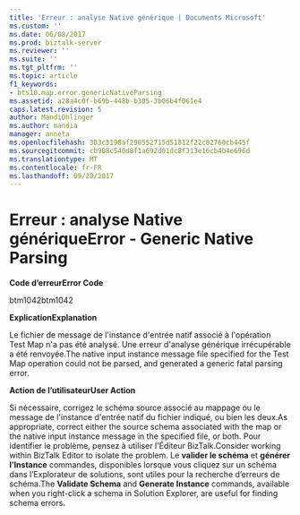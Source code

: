 ```yaml
---
title: 'Erreur : analyse Native générique | Documents Microsoft'
ms.custom: ''
ms.date: 06/08/2017
ms.prod: biztalk-server
ms.reviewer: ''
ms.suite: ''
ms.tgt_pltfrm: ''
ms.topic: article
f1_keywords:
- bts10.map.error.genericNativeParsing
ms.assetid: a28a4c0f-b69b-448b-b305-3b06b4f061e4
caps.latest.revision: 5
author: MandiOhlinger
ms.author: mandia
manager: anneta
ms.openlocfilehash: 383c3198af290552715d51812f22c82760cb445f
ms.sourcegitcommit: cb908c540d8f1a692d01dc8f313e16cb4b4e696d
ms.translationtype: MT
ms.contentlocale: fr-FR
ms.lasthandoff: 09/20/2017
---
```

# <a name="error---generic-native-parsing"></a><span data-ttu-id="e95bb-102">Erreur : analyse Native générique</span><span class="sxs-lookup"><span data-stu-id="e95bb-102">Error - Generic Native Parsing</span></span>
<span data-ttu-id="e95bb-103">**Code d’erreur**</span><span class="sxs-lookup"><span data-stu-id="e95bb-103">**Error Code**</span></span>  
  
 <span data-ttu-id="e95bb-104">btm1042</span><span class="sxs-lookup"><span data-stu-id="e95bb-104">btm1042</span></span>  
  
 <span data-ttu-id="e95bb-105">**Explication**</span><span class="sxs-lookup"><span data-stu-id="e95bb-105">**Explanation**</span></span>  
  
 <span data-ttu-id="e95bb-106">Le fichier de message de l'instance d'entrée natif associé à l'opération Test Map n'a pas été analysé. Une erreur d'analyse générique irrécupérable a été renvoyée.</span><span class="sxs-lookup"><span data-stu-id="e95bb-106">The native input instance message file specified for the Test Map operation could not be parsed, and generated a generic fatal parsing error.</span></span>  
  
 <span data-ttu-id="e95bb-107">**Action de l’utilisateur**</span><span class="sxs-lookup"><span data-stu-id="e95bb-107">**User Action**</span></span>  
  
 <span data-ttu-id="e95bb-108">Si nécessaire, corrigez le schéma source associé au mappage ou le message de l'instance d'entrée natif du fichier indiqué, ou bien les deux.</span><span class="sxs-lookup"><span data-stu-id="e95bb-108">As appropriate, correct either the source schema associated with the map or the native input instance message in the specified file, or both.</span></span> <span data-ttu-id="e95bb-109">Pour identifier le problème, pensez à utiliser l'Éditeur BizTalk.</span><span class="sxs-lookup"><span data-stu-id="e95bb-109">Consider working within BizTalk Editor to isolate the problem.</span></span> <span data-ttu-id="e95bb-110">Le **valider le schéma** et **générer l’Instance** commandes, disponibles lorsque vous cliquez sur un schéma dans l’Explorateur de solutions, sont utiles pour la recherche d’erreurs de schéma.</span><span class="sxs-lookup"><span data-stu-id="e95bb-110">The **Validate Schema** and **Generate Instance** commands, available when you right-click a schema in Solution Explorer, are useful for finding schema errors.</span></span>
